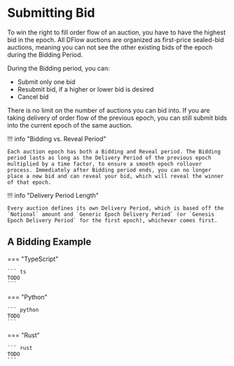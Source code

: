 # Submitting Bid

To win the right to fill order flow of an auction, you have to have the highest bid in the epoch. All DFlow auctions are organized as first-price sealed-bid auctions, meaning you can not see the other existing bids of the epoch during the Bidding Period.

During the Bidding period, you can:

- Submit only one bid
- Resubmit bid, if a higher or lower bid is desired
- Cancel bid

There is no limit on the number of auctions you can bid into. If you are taking delivery of order flow of the previous epoch, you can still submit bids into the current epoch of the same auction.

!!! info "Bidding vs. Reveal Period"

    Each auction epoch has both a Bidding and Reveal period. The Bidding period lasts as long as the Delivery Period of the previous epoch multiplied by a time factor, to ensure a smooth epoch rollover process. Immediately after Bidding period ends, you can no longer place a new bid and can reveal your bid, which will reveal the winner of that epoch.

!!! info "Delivery Period Length"

    Every auction defines its own Delivery Period, which is based off the `Notional` amount and `Generic Epoch Delivery Period` (or `Genesis Epoch Delivery Period` for the first epoch), whichever comes first.

## A Bidding Example

=== "TypeScript"

    ``` ts
    TODO
    ```

=== "Python"

    ``` python
    TODO
    ```

=== "Rust"

    ``` rust
    TODO
    ```
